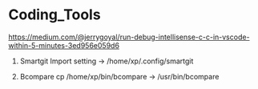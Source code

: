 # Coding_Tools

https://medium.com/@jerrygoyal/run-debug-intellisense-c-c-in-vscode-within-5-minutes-3ed956e059d6

1. Smartgit
Import setting -> /home/xp/.config/smartgit

2. Bcompare
cp /home/xp/bin/bcompare -> /usr/bin/bcompare

